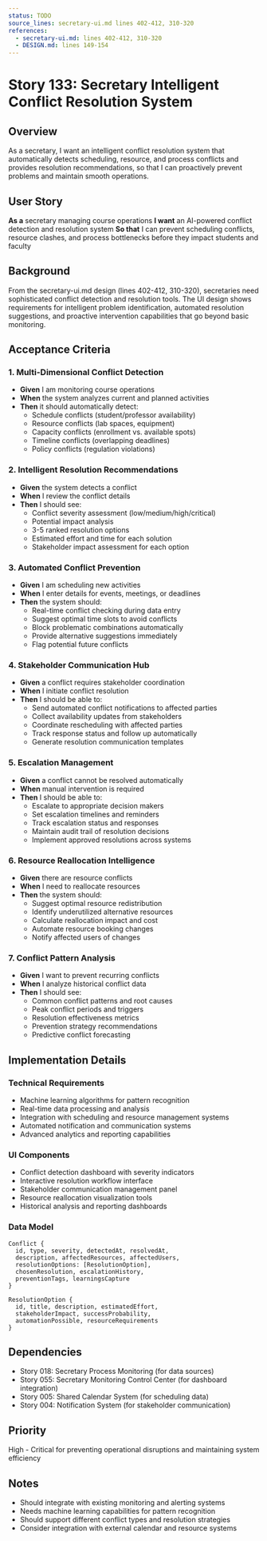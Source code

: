 ```yaml
---
status: TODO
source_lines: secretary-ui.md lines 402-412, 310-320
references:
  - secretary-ui.md: lines 402-412, 310-320
  - DESIGN.md: lines 149-154
---
```


# Story 133: Secretary Intelligent Conflict Resolution System

## Overview
As a secretary, I want an intelligent conflict resolution system that automatically detects scheduling, resource, and process conflicts and provides resolution recommendations, so that I can proactively prevent problems and maintain smooth operations.

## User Story
**As a** secretary managing course operations
**I want** an AI-powered conflict detection and resolution system
**So that** I can prevent scheduling conflicts, resource clashes, and process bottlenecks before they impact students and faculty

## Background
From the secretary-ui.md design (lines 402-412, 310-320), secretaries need sophisticated conflict detection and resolution tools. The UI design shows requirements for intelligent problem identification, automated resolution suggestions, and proactive intervention capabilities that go beyond basic monitoring.

## Acceptance Criteria

### 1. Multi-Dimensional Conflict Detection
- **Given** I am monitoring course operations
- **When** the system analyzes current and planned activities
- **Then** it should automatically detect:
  - Schedule conflicts (student/professor availability)
  - Resource conflicts (lab spaces, equipment)
  - Capacity conflicts (enrollment vs. available spots)
  - Timeline conflicts (overlapping deadlines)
  - Policy conflicts (regulation violations)

### 2. Intelligent Resolution Recommendations
- **Given** the system detects a conflict
- **When** I review the conflict details
- **Then** I should see:
  - Conflict severity assessment (low/medium/high/critical)
  - Potential impact analysis
  - 3-5 ranked resolution options
  - Estimated effort and time for each solution
  - Stakeholder impact assessment for each option

### 3. Automated Conflict Prevention
- **Given** I am scheduling new activities
- **When** I enter details for events, meetings, or deadlines
- **Then** the system should:
  - Real-time conflict checking during data entry
  - Suggest optimal time slots to avoid conflicts
  - Block problematic combinations automatically
  - Provide alternative suggestions immediately
  - Flag potential future conflicts

### 4. Stakeholder Communication Hub
- **Given** a conflict requires stakeholder coordination
- **When** I initiate conflict resolution
- **Then** I should be able to:
  - Send automated conflict notifications to affected parties
  - Collect availability updates from stakeholders
  - Coordinate rescheduling with affected parties
  - Track response status and follow up automatically
  - Generate resolution communication templates

### 5. Escalation Management
- **Given** a conflict cannot be resolved automatically
- **When** manual intervention is required
- **Then** I should be able to:
  - Escalate to appropriate decision makers
  - Set escalation timelines and reminders
  - Track escalation status and responses
  - Maintain audit trail of resolution decisions
  - Implement approved resolutions across systems

### 6. Resource Reallocation Intelligence
- **Given** there are resource conflicts
- **When** I need to reallocate resources
- **Then** the system should:
  - Suggest optimal resource redistribution
  - Identify underutilized alternative resources
  - Calculate reallocation impact and cost
  - Automate resource booking changes
  - Notify affected users of changes

### 7. Conflict Pattern Analysis
- **Given** I want to prevent recurring conflicts
- **When** I analyze historical conflict data
- **Then** I should see:
  - Common conflict patterns and root causes
  - Peak conflict periods and triggers
  - Resolution effectiveness metrics
  - Prevention strategy recommendations
  - Predictive conflict forecasting

## Implementation Details

### Technical Requirements
- Machine learning algorithms for pattern recognition
- Real-time data processing and analysis
- Integration with scheduling and resource management systems
- Automated notification and communication systems
- Advanced analytics and reporting capabilities

### UI Components
- Conflict detection dashboard with severity indicators
- Interactive resolution workflow interface
- Stakeholder communication management panel
- Resource reallocation visualization tools
- Historical analysis and reporting dashboards

### Data Model
```
Conflict {
  id, type, severity, detectedAt, resolvedAt,
  description, affectedResources, affectedUsers,
  resolutionOptions: [ResolutionOption],
  chosenResolution, escalationHistory,
  preventionTags, learningsCapture
}

ResolutionOption {
  id, title, description, estimatedEffort,
  stakeholderImpact, successProbability,
  automationPossible, resourceRequirements
}
```

## Dependencies
- Story 018: Secretary Process Monitoring (for data sources)
- Story 055: Secretary Monitoring Control Center (for dashboard integration)
- Story 005: Shared Calendar System (for scheduling data)
- Story 004: Notification System (for stakeholder communication)

## Priority
High - Critical for preventing operational disruptions and maintaining system efficiency

## Notes
- Should integrate with existing monitoring and alerting systems
- Needs machine learning capabilities for pattern recognition
- Should support different conflict types and resolution strategies
- Consider integration with external calendar and resource systems